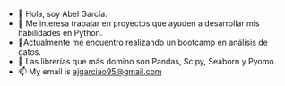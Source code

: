 - 👋 Hola, soy Abel García.
- 👀 Me interesa trabajar en proyectos que ayuden a desarrollar mis habilidades en Python.
- 🌱Actualmente me encuentro realizando un bootcamp en análisis de datos.
- 💞️ Las librerías que más domino son Pandas, Scipy, Seaborn y Pyomo.
- 📫 My email is ajgarciao95@gmail.com

<!---
Soul-Decoder/Soul-Decoder is a ✨ special ✨ repository because its `README.md` (this file) appears on your GitHub profile.
You can click the Preview link to take a look at your changes.
--->
